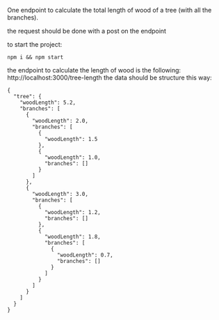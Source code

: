 
One endpoint to calculate the total length of wood of a tree (with all the branches).

the request should be done with a post on the endpoint

to start the project:

```npm i && npm start```

the endpoint to calculate the length of wood is the following: http://localhost:3000/tree-length
the data should be structure this way:

```
{
  "tree": {
    "woodLength": 5.2,
    "branches": [
      {
        "woodLength": 2.0,
        "branches": [
          {
            "woodLength": 1.5
          },
          {
            "woodLength": 1.0,
            "branches": []
          }
        ]
      },
      {
        "woodLength": 3.0,
        "branches": [
          {
            "woodLength": 1.2,
            "branches": []
          },
          {
            "woodLength": 1.8,
            "branches": [
              {
                "woodLength": 0.7,
                "branches": []
              }
            ]
          }
        ]
      }
    ]
  }
}
```
